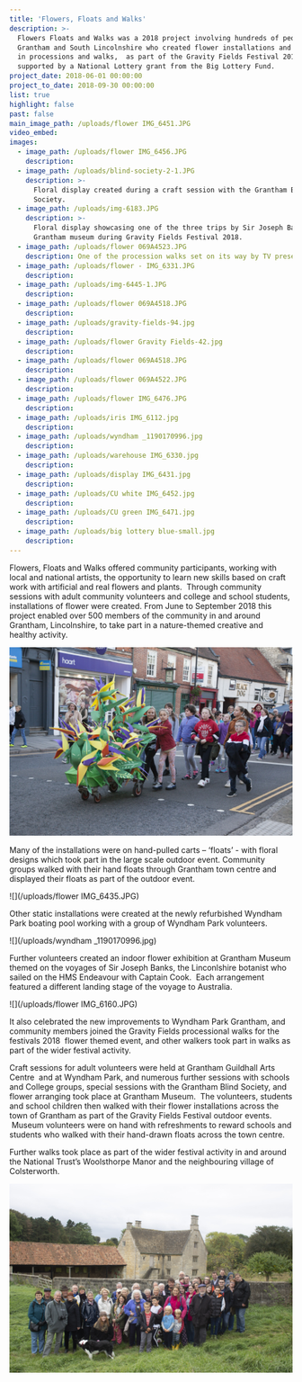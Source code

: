 ```yaml
---
title: 'Flowers, Floats and Walks'
description: >-
  Flowers Floats and Walks was a 2018 project involving hundreds of people from
  Grantham and South Lincolnshire who created flower installations and took part
  in processions and walks,  as part of the Gravity Fields Festival 2018 and was
  supported by a National Lottery grant from the Big Lottery Fund.
project_date: 2018-06-01 00:00:00
project_to_date: 2018-09-30 00:00:00
list: true
highlight: false
past: false
main_image_path: /uploads/flower IMG_6451.JPG
video_embed:
images:
  - image_path: /uploads/flower IMG_6456.JPG
    description:
  - image_path: /uploads/blind-society-2-1.JPG
    description: >-
      Floral display created during a craft session with the Grantham Blind
      Society.
  - image_path: /uploads/img-6183.JPG
    description: >-
      Floral display showcasing one of the three trips by Sir Joseph Banks at
      Grantham museum during Gravity Fields Festival 2018.
  - image_path: /uploads/flower 069A4523.JPG
    description: One of the procession walks set on its way by TV presenter Dallas Campbell
  - image_path: /uploads/flower - IMG_6331.JPG
    description:
  - image_path: /uploads/img-6445-1.JPG
    description:
  - image_path: /uploads/flower 069A4518.JPG
    description:
  - image_path: /uploads/gravity-fields-94.jpg
    description:
  - image_path: /uploads/flower Gravity Fields-42.jpg
    description:
  - image_path: /uploads/flower 069A4518.JPG
    description:
  - image_path: /uploads/flower 069A4522.JPG
    description:
  - image_path: /uploads/flower IMG_6476.JPG
    description:
  - image_path: /uploads/iris IMG_6112.jpg
    description:
  - image_path: /uploads/wyndham _1190170996.jpg
    description:
  - image_path: /uploads/warehouse IMG_6330.jpg
    description:
  - image_path: /uploads/display IMG_6431.jpg
    description:
  - image_path: /uploads/CU white IMG_6452.jpg
    description:
  - image_path: /uploads/CU green IMG_6471.jpg
    description:
  - image_path: /uploads/big lottery blue-small.jpg
    description:
---
```


Flowers, Floats and Walks offered community participants, working with local and national artists, the opportunity to learn new skills based on craft work with artificial and real flowers and plants.&nbsp; Through community sessions with adult community volunteers and college and school students, installations of flower were created. From June to September 2018 this project enabled over 500 members of the community in and around Grantham, Lincolnshire, to take part in a nature-themed creative and healthy activity.

![](/uploads/flower-20.jpg)

Many of the installations were on hand-pulled carts – ‘floats’ - with floral designs which took part in the large scale outdoor event. Community groups walked with their hand floats through Grantham town centre and displayed their floats as part of the outdoor event.

![](/uploads/flower IMG_6435.JPG)

Other static installations were created at the newly refurbished Wyndham Park boating pool working with a group of Wyndham Park volunteers.

![](/uploads/wyndham _1190170996.jpg)

Further volunteers created an indoor flower exhibition at Grantham Museum themed on the voyages of Sir Joseph Banks, the Linconlshire botanist who sailed on the HMS Endeavour with Captain Cook.&nbsp; Each arrangement featured a different landing stage of the voyage to Australia.

![](/uploads/flower IMG_6160.JPG)

It also celebrated the new improvements to Wyndham Park Grantham, and community members joined the Gravity Fields processional walks for the festivals 2018 &nbsp;flower themed event, and other walkers took part in walks as part of the wider festival activity.

Craft sessions for adult volunteers were held at Grantham Guildhall Arts Centre &nbsp;and at Wyndham Park, and numerous further sessions with schools and College groups, special sessions with the Grantham Blind Society, and flower arranging took place at Grantham Museum.&nbsp; The volunteers, students and school children then walked with their flower installations across the town of Grantham as part of the Gravity Fields Festival outdoor events. &nbsp;Museum volunteers were on hand with refreshments to reward schools and students who walked with their hand-drawn floats across the town centre.

Further walks took place as part of the wider festival activity in and around the National Trust’s Woolsthorpe Manor and the neighbouring village of Colsterworth.

![](/uploads/colsterworth-img-0124.jpg)